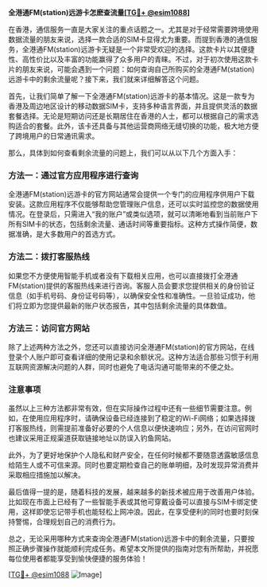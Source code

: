 **全港通FM(station)远游卡怎麽查流量[[TG💪+ @esim1088](https://t.me/s/esim1088)]**

在香港，通信服务一直是大家关注的重点话题之一。尤其是对于经常需要跨境使用数据流量的朋友来说，选择一款合适的SIM卡显得尤为重要。而提到香港的通信服务，全港通FM(station)远游卡无疑是一个非常受欢迎的选择。这款卡片以其便捷性、高性价比以及丰富的功能赢得了众多用户的青睐。不过，对于初次使用这款卡片的朋友来说，可能会遇到一个问题：如何查询自己所购买的全港通FM(station)远游卡中的剩余流量呢？接下来，我们就来详细解答这个问题。

首先，让我们简单了解一下全港通FM(station)远游卡的基本情况。这是一款专为香港及周边地区设计的移动数据SIM卡，支持多种语言界面，并且提供灵活的数据套餐选择。无论是短期访问还是长期居住在香港的人士，都可以根据自己的需求选购适合的套餐。此外，该卡还具备与其他运营商网络无缝切换的功能，极大地方便了跨境用户的日常通讯需求。

那么，具体到如何查看剩余流量的问题上，我们可以从以下几个方面入手：

### 方法一：通过官方应用程序进行查询

全港通FM(station)远游卡的官方网站通常会提供一个专门的应用程序供用户下载安装。这款应用程序不仅能够帮助您管理账户信息，还可以实时监控您的数据使用情况。在登录后，只需进入“我的账户”或类似选项，就可以清晰地看到当前账户下所有SIM卡的状态，包括剩余流量、通话时间等重要指标。这种方式操作简便，数据准确，是大多数用户的首选方式。

### 方法二：拨打客服热线

如果您不方便使用智能手机或者没有下载相关应用，也可以直接拨打全港通FM(station)提供的客服热线来进行咨询。客服人员会要求您提供相关的身份验证信息（如手机号码、身份证号码等），以确保安全性和准确性。一旦验证成功，他们将立即为您提供最新的账户状态报告，其中包括剩余流量的具体数值。

### 方法三：访问官方网站

除了上述两种方法之外，您还可以直接访问全港通FM(station)的官方网站，在线登录个人账户即可查看详细的使用记录和余额状况。这种方法适合那些习惯于利用互联网资源解决问题的人群，同时也避免了电话沟通可能带来的不便之处。

### 注意事项

虽然以上三种方法都非常有效，但在实际操作过程中还有一些细节需要注意。例如，在使用应用程序时，请确保设备已经连接到了稳定的Wi-Fi网络；如果选择拨打客服热线，则需提前准备好必要的个人信息以便快速响应；另外，在访问官网时也建议采用正规渠道获取链接地址以防误入钓鱼网站。

此外，为了更好地保护个人隐私和财产安全，在任何时候都不要随意透露敏感信息给陌生人或不可信来源。同时也要定期检查自己的账单明细，及时发现异常消费并采取相应措施加以解决。

最后值得一提的是，随着科技的发展，越来越多的新技术被应用于改善用户体验。比如现在市面上已经有了一些智能手表或其他可穿戴设备可以直接与SIM卡绑定使用，这样即使忘记带手机也能轻松上网冲浪。因此，在享受便利的同时也要时刻保持警惕，合理规划自己的消费行为。

总之，无论采用哪种方式来查询全港通FM(station)远游卡中的剩余流量，只要按照正确步骤操作就能顺利完成任务。希望本文所提供的指南对您有所帮助，并祝愿每位使用者都能享受到愉快便捷的服务体验！

[[TG💪+ @esim1088](https://t.me/s/esim1088) ![Image](https://i.postimg.cc/4NQfJmqS/Snipaste-2025-05-13-00-14-12.png)]